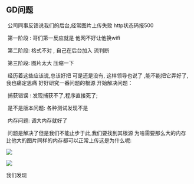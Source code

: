 ## GD问题

​       公司同事反馈说我们的后台,经常图片上传失败  http状态码报500

​         第一阶段 : 哥们第一反应就是 他网不好让他换wifi

​         第二阶段: 格式不对 , 自己在后台加入 流判断

​         第三阶段: 图片太大 压缩一下

​        经历着这些应该说,总该好把 可是还是没有, 这样领导也说了 ,能不能把它弄好了,我也痛定思痛 好好研究一番问题的根源  开始解决问题：

​    捕获错误 : 发现捕获不了,程序直接死了;

​    是不是版本问题: 各种测试发现不是

​    内存问题:  调大内存就好了

​     问题是解决了但是我们不能止步于此,我们要找到其根源 为啥需要那么大的内存 比他大的图片同样的内存都可以正常上传这是为什么呢:

![](https://github.com/wulimax/blogs/blob/master/img/php_thumb_1.png)

![](https://github.com/wulimax/blogs/blob/master/img/php_thumb_2.png)

我们发现



